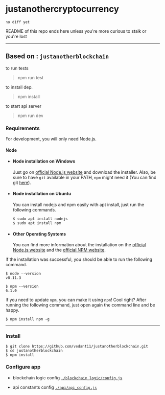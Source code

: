 # justanothercryptocurrency

`no diff yet`

README of this repo ends here unless you're more curious to stalk or you're lost

---

## Based on : `justanotherblockchain`

to run tests

> npm run test

to install dep.

> npm install

to start api server

> npm run dev

### Requirements

For development, you will only need Node.js.

#### Node

-   #### Node installation on Windows

    Just go on [official Node.js website](https://nodejs.org/) and download the installer.
    Also, be sure to have `git` available in your PATH, `npm` might need it (You can find git [here](https://git-scm.com/)).

-   #### Node installation on Ubuntu

    You can install nodejs and npm easily with apt install, just run the following commands.

        $ sudo apt install nodejs
        $ sudo apt install npm

-   #### Other Operating Systems
    You can find more information about the installation on the [official Node.js website](https://nodejs.org/) and the [official NPM website](https://npmjs.org/).

If the installation was successful, you should be able to run the following command.

    $ node --version
    v8.11.3

    $ npm --version
    6.1.0

If you need to update `npm`, you can make it using `npm`! Cool right? After running the following command, just open again the command line and be happy.

    $ npm install npm -g

---

### Install

    $ git clone https://github.com/vedant11/justanotherblockchain.git
    $ cd justanotherblockchain
    $ npm install

### Configure app

-   blockchain logic config [`./blockchain_logic/config.js`](https://github.com/vedant11/justanotherblockchain/blob/master/blockchain_logic/config.js)

-   api constants config [`./api/api_config.js`](https://github.com/vedant11/justanotherblockchain/blob/master/api/api_config.js)
